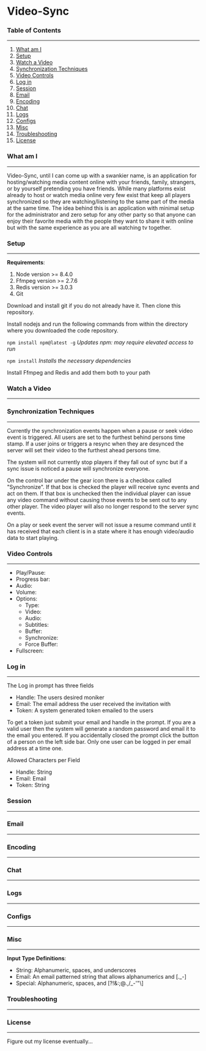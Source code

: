 # Video-Sync

### Table of Contents
---
1. [What am I](#what-am-i)
2. [Setup](#setup)
3. [Watch a Video](#watch-a-video)
4. [Synchronization Techniques](#synchronization-techniques)
5. [Video Controls](#video-controls)
6. [Log in](#log%20in)
7. [Session](#session)
8. [Email](#email)
9. [Encoding](#encoding)
10. [Chat](#chat)
11. [Logs](#logs)
12. [Configs](#configs)
13. [Misc](#misc)
14. [Troubleshooting](#troubleshooting)
15. [License](#license)

### What am I
---
Video-Sync, until I can come up with a swankier name, is an application for hosting/watching media content online with your friends, family, strangers, or by yourself pretending you have friends. While many platforms exist already to host or watch media online very few exist that keep all players synchronized so they are watching/listening to the same part of the media at the same time. The idea behind this is an application with minimal setup for the administrator and zero setup for any other party so that anyone can enjoy their favorite media with the people they want to share it with online but with the same experience as you are all watching tv together.

### Setup
---
**Requirements**:
1. Node version >= 8.4.0
2. Ffmpeg version >= 2.7.6
3. Redis version >= 3.0.3
4. Git

Download and install git if you do not already have it. Then clone this repository.

Install nodejs and run the following commands from within the directory where you downloaded the code repository.

```npm install npm@latest -g``` *Updates npm: may require elevated access to run*

```npm install``` *Installs the necessary dependencies*

Install Ffmpeg and Redis and add them both to your path

### Watch a Video
---
### Synchronization Techniques
---
Currently the synchronization events happen when a pause or seek video event is triggered. All users are set to the furthest behind persons time stamp. If a user joins or triggers a resync when they are desynced the server will set their video to the furthest ahead persons time.

The system will not currently stop players if they fall out of sync but if a sync issue is noticed a pause will synchronize everyone.

On the control bar under the gear icon there is a checkbox called "Synchronize". If that box is checked the player will receive sync events and act on them. If that box is unchecked then the individual player can issue any video command without causing those events to be sent out to any other player. The video player will also no longer respond to the server sync events.

On a play or seek event the server will not issue a resume command until it has received that each client is in a state where it has enough video/audio data to start playing.

### Video Controls
---
- Play/Pause:
- Progress bar:
- Audio:
- Volume:
- Options:
  - Type:
  - Video:
  - Audio:
  - Subtitles:
  - Buffer:
  - Synchronize:
  - Force Buffer:
- Fullscreen:

### Log in
---
The Log in prompt has three fields
- Handle: The users desired moniker
- Email: The email address the user received the invitation with
- Token: A system generated token emailed to the users

To get a token just submit your email and handle in the prompt. If you are a valid user then the system will generate a random password and email it to the email you entered. If you accidentally closed the prompt click the button of a person on the left side bar. Only one user can be logged in per email address at a time one.

Allowed Characters per Field
- Handle: String
- Email: Email
- Token: String

### Session
---
### Email
---
### Encoding
---
### Chat
---
### Logs
---
### Configs
---
### Misc
---
**Input Type Definitions**:
- String: Alphanumeric, spaces, and underscores
- Email: An email patterned string that allows alphanumerics and [._-]
- Special: Alphanumeric, spaces, and [?!&:;@.,/_-'"\\]

### Troubleshooting
---
### License
---
Figure out my license eventually...

